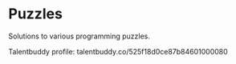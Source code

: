 Puzzles
=======

Solutions to various programming puzzles.

Talentbuddy profile:  talentbuddy.co/525f18d0ce87b84601000080
